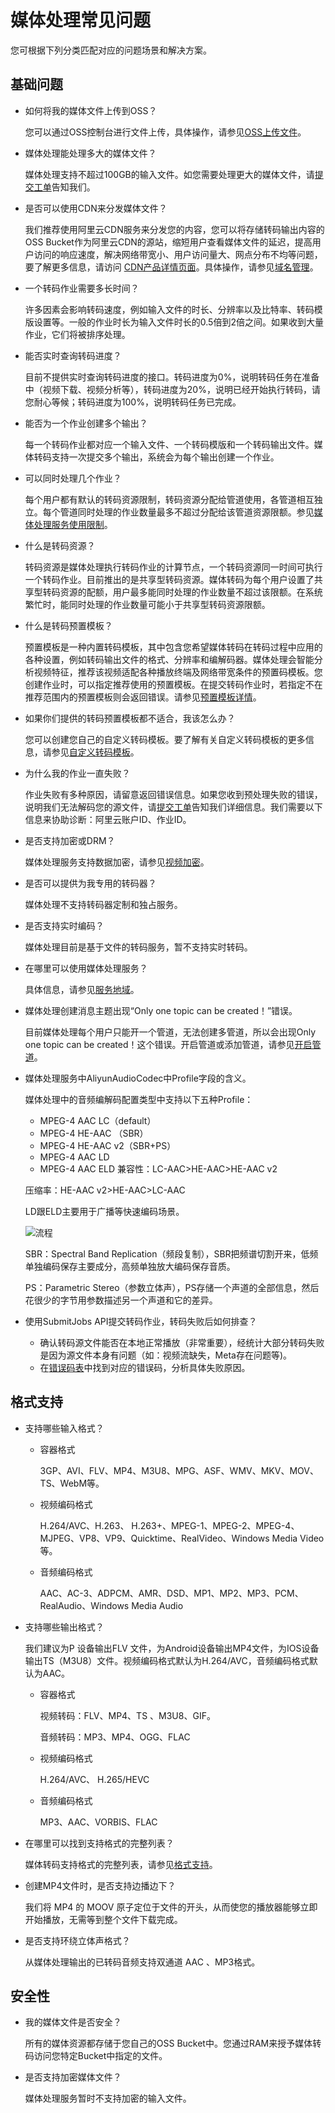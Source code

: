 # 媒体处理常见问题

您可根据下列分类匹配对应的问题场景和解决方案。

## 基础问题

-   如何将我的媒体文件上传到OSS？

    您可以通过OSS控制台进行文件上传，具体操作，请参见[OSS上传文件](/cn.zh-CN/控制台指南/媒体管理/上传视频.md)。

-   媒体处理能处理多大的媒体文件？

    媒体处理支持不超过100GB的输入文件。如您需要处理更大的媒体文件，请[提交工单](https://selfservice.console.aliyun.com/ticket/category/mts/recommend/304)告知我们。

-   是否可以使用CDN来分发媒体文件？

    我们推荐使用阿里云CDN服务来分发您的内容，您可以将存储转码输出内容的OSS Bucket作为阿里云CDN的源站，缩短用户查看媒体文件的延迟，提高用户访问的响应速度，解决网络带宽小、用户访问量大、网点分布不均等问题，要了解更多信息，请访问 [CDN产品详情页面](https://www.aliyun.com/product/cdn?spm=5176.8142029.388261.303.5b946d3eIxlHZm)。具体操作，请参见[域名管理](/cn.zh-CN/用户指南/域名管理.md)。

-   一个转码作业需要多长时间？

    许多因素会影响转码速度，例如输入文件的时长、分辨率以及比特率、转码模版设置等。一般的作业时长为输入文件时长的0.5倍到2倍之间。如果收到大量作业，它们将被排序处理。

-   能否实时查询转码进度？

    目前不提供实时查询转码进度的接口。转码进度为0%，说明转码任务在准备中（视频下载、视频分析等），转码进度为20%，说明已经开始执行转码，请您耐心等候；转码进度为100%，说明转码任务已完成。

-   能否为一个作业创建多个输出？

    每一个转码作业都对应一个输入文件、一个转码模版和一个转码输出文件。媒体转码支持一次提交多个输出，系统会为每个输出创建一个作业。

-   可以同时处理几个作业？

    每个用户都有默认的转码资源限制，转码资源分配给管道使用，各管道相互独立。每个管道同时处理的作业数量最多不超过分配给该管道资源限额。参见[媒体处理服务使用限制]()。

-   什么是转码资源？

    转码资源是媒体处理执行转码作业的计算节点，一个转码资源同一时间可执行一个转码作业。目前推出的是共享型转码资源。媒体转码为每个用户设置了共享型转码资源的配额，用户最多能同时处理的作业数量不超过该限额。在系统繁忙时，能同时处理的作业数量可能小于共享型转码资源限额。

-   什么是转码预置模板？

    预置模板是一种内置转码模板，其中包含您希望媒体转码在转码过程中应用的各种设置，例如转码输出文件的格式、分辨率和编解码器。媒体处理会智能分析视频特征，推荐该视频适配各种播放终端及网络带宽条件的预置码模板。您创建作业时，可以指定推荐使用的预置模板。在提交转码作业时，若指定不在推荐范围内的预置模板则会返回错误。请参见[预置模板详情]()。

-   如果你们提供的转码预置模板都不适合，我该怎么办？

    您可以创建您自己的自定义转码模板。要了解有关自定义转码模板的更多信息，请参见[自定义转码模板]()。

-   为什么我的作业一直失败？

    作业失败有多种原因，请留意返回错误信息。如果您收到预处理失败的错误，说明我们无法解码您的源文件，请[提交工单](https://selfservice.console.aliyun.com/ticket/category/mts/recommend/304)告知我们详细信息。我们需要以下信息来协助诊断：阿里云账户ID、作业ID。

-   是否支持加密或DRM？

    媒体处理服务支持数据加密，请参见[视频加密](/cn.zh-CN/用户指南/视频加密.md)。

-   是否可以提供为我专用的转码器？

    媒体处理不支持转码器定制和独占服务。

-   是否支持实时编码？

    媒体处理目前是基于文件的转码服务，暂不支持实时转码。

-   在哪里可以使用媒体处理服务？

    具体信息，请参见[服务地域]()。

-   媒体处理创建消息主题出现“Only one topic can be created！”错误。

    目前媒体处理每个用户只能开一个管道，无法创建多管道，所以会出现Only one topic can be created！这个错误。开启管道或添加管道，请参见[开启管道](/cn.zh-CN/控制台指南/全局设置/管道/开启管道.md)。

-   媒体处理服务中AliyunAudioCodec中Profile字段的含义。

    媒体处理中的音频编解码配置类型中支持以下五种Profile：

    -   MPEG-4 AAC LC（default）
    -   MPEG-4 HE-AAC （SBR）
    -   MPEG-4 HE-AAC v2（SBR+PS）
    -   MPEG-4 AAC LD
    -   MPEG-4 AAC ELD
    兼容性：LC-AAC\>HE-AAC\>HE-AAC v2

    压缩率：HE-AAC v2\>HE-AAC\>LC-AAC

    LD跟ELD主要用于广播等快速编码场景。

    ![流程](https://static-aliyun-doc.oss-accelerate.aliyuncs.com/assets/img/zh-CN/2693838161/p263274.png)

    SBR：Spectral Band Replication（频段复制），SBR把频谱切割开来，低频单独编码保存主要成分，高频单独放大编码保存音质。

    PS：Parametric Stereo（参数立体声），PS存储一个声道的全部信息，然后花很少的字节用参数描述另一个声道和它的差异。

-   使用SubmitJobs API提交转码作业，转码失败后如何排查？
    -   确认转码源文件能否在本地正常播放（非常重要），经统计大部分转码失败是因为源文件本身有问题（如：视频流缺失，Meta存在问题等\)。
    -   在[错误码表](/cn.zh-CN/API参考/转码接口/提交转码作业.md)中找到对应的错误码，分析具体失败原因。

## 格式支持

-   支持哪些输入格式？
    -   容器格式

        3GP、AVI、FLV、MP4、M3U8、MPG、ASF、WMV、MKV、MOV、TS、WebM等。

    -   视频编码格式

        H.264/AVC、H.263、 H.263+、MPEG-1、MPEG-2、MPEG-4、MJPEG、VP8、VP9、Quicktime、RealVideo、Windows Media Video等。

    -   音频编码格式

        AAC、AC-3、ADPCM、AMR、DSD、MP1、MP2、MP3、PCM、RealAudio、Windows Media Audio

-   支持哪些输出格式？

    我们建议为P 设备输出FLV 文件，为Android设备输出MP4文件，为IOS设备输出TS（M3U8）文件。视频编码格式默认为H.264/AVC，音频编码格式默认为AAC。

    -   容器格式

        视频转码：FLV、MP4、TS 、M3U8、GIF。

        音频转码：MP3、MP4、OGG、FLAC

    -   视频编码格式

        H.264/AVC、 H.265/HEVC

    -   音频编码格式

        MP3、AAC、VORBIS、FLAC

-   在哪里可以找到支持格式的完整列表？

    媒体转码支持格式的完整列表，请参见[格式支持]()。

-   创建MP4文件时，是否支持边播边下？

    我们将 MP4 的 MOOV 原子定位于文件的开头，从而使您的播放器能够立即开始播放，无需等到整个文件下载完成。

-   是否支持环绕立体声格式？

    从媒体处理输出的已转码音频支持双通道 AAC 、MP3格式。


## 安全性

-   我的媒体文件是否安全？

    所有的媒体资源都存储于您自己的OSS Bucket中。您通过RAM来授予媒体转码访问您特定Bucket中指定的文件。

-   是否支持加密媒体文件？

    媒体处理服务暂时不支持加密的输入文件。


